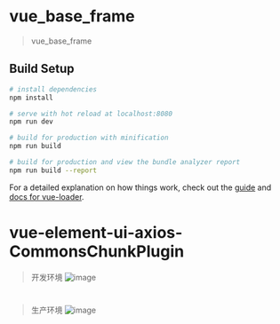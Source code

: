 # vue_base_frame

> vue_base_frame

## Build Setup

``` bash
# install dependencies
npm install

# serve with hot reload at localhost:8080
npm run dev

# build for production with minification
npm run build

# build for production and view the bundle analyzer report
npm run build --report
```

For a detailed explanation on how things work, check out the [guide](http://vuejs-templates.github.io/webpack/) and [docs for vue-loader](http://vuejs.github.io/vue-loader).
# vue-element-ui-axios-CommonsChunkPlugin
> 开发环境
![image](/zfdai/vue-element-ui2.0-axios-CommonsChunkPlugin/blob/tree/master/screenshots/dev.png)
#
> 生产环境
![image](/zfdai/vue-element-ui2.0-axios-CommonsChunkPlugin/blob/tree/master/screenshots/prod.png)
